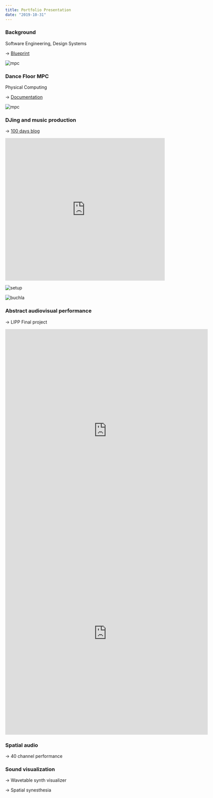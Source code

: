 ```yaml
---
title: Portfolio Presentation
date: "2019-10-31"
---
```


### Background

Software Engineering, Design Systems

&rarr; [Blueprint](/projects/blueprint)

![mpc](../../../projects/blueprint-light-theme.png)

### Dance Floor MPC

Physical Computing

&rarr; [Documentation](/slices/dance-floor-mpc/)

![mpc](../../../projects/dance-floor-mpc.gif)

### DJing and music production

&rarr; [100 days blog](/blog/itp/100-days-of-making/day-1/)

<iframe width="100%" height="450" scrolling="no" frameborder="no" allow="autoplay" src="https://w.soundcloud.com/player/?url=https%3A//api.soundcloud.com/playlists/697712136&color=%23ff5500&auto_play=false&hide_related=true&show_comments=false&show_user=true&show_reposts=false&show_teaser=false"></iframe>

![setup](./music-setup.jpeg)

![buchla](./buchla.jpg)

### Abstract audiovisual performance

&rarr; LIPP Final project

<iframe src="https://player.vimeo.com/video/359388066?loop=1&title=0&byline=0&portrait=0" width="640" height="640" frameborder="0" allow="autoplay; fullscreen" allowfullscreen></iframe>

<iframe src="https://player.vimeo.com/video/359391655?loop=1&title=0&byline=0&portrait=0" width="640" height="640" frameborder="0" allow="autoplay; fullscreen" allowfullscreen></iframe>

### Spatial audio

&rarr; 40 channel performance

### Sound visualization

&rarr; Wavetable synth visualizer

&rarr; Spatial synesthesia
